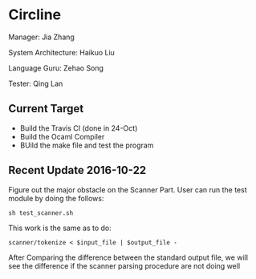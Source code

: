 # Circline
Manager: Jia Zhang

System Architecture: Haikuo Liu

Language Guru: Zehao Song

Tester: Qing Lan
## Current Target
- Build the Travis CI (done in 24-Oct)
- Build the Ocaml Compiler
- BUild the make file and test the program

## Recent Update 2016-10-22
Figure out the major obstacle on the Scanner Part. User can run the test module by doing the follows:
```
sh test_scanner.sh 
```
This work is the same as to do:
```
scanner/tokenize < $input_file | $output_file -
```
After Comparing the difference between the standard output file, we will see the difference if the scanner parsing procedure are not doing well
